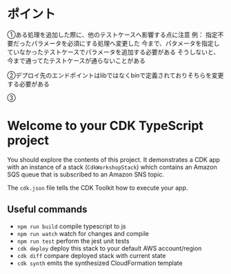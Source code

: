 # ポイント
①ある処理を追加した際に、他のテストケースへ影響する点に注意
例：
指定不要だったパラメータを必須にする処理へ変更した
今まで、パタメータを指定していなかったテストケースでパラメータを追加する必要がある
そうしないと、今まで通ってたテストケースが通らないことがある

②デプロイ先のエンドポイントはlibではなくbinで定義されておりそちらを変更する必要がある

③


# Welcome to your CDK TypeScript project

You should explore the contents of this project. It demonstrates a CDK app with an instance of a stack (`CdkWorkshopStack`)
which contains an Amazon SQS queue that is subscribed to an Amazon SNS topic.

The `cdk.json` file tells the CDK Toolkit how to execute your app.

## Useful commands

* `npm run build`   compile typescript to js
* `npm run watch`   watch for changes and compile
* `npm run test`    perform the jest unit tests
* `cdk deploy`      deploy this stack to your default AWS account/region
* `cdk diff`        compare deployed stack with current state
* `cdk synth`       emits the synthesized CloudFormation template
